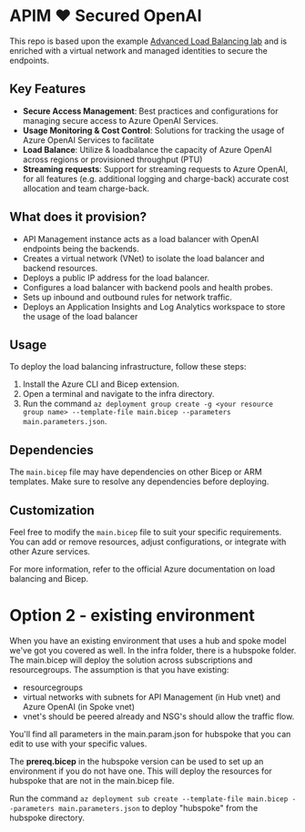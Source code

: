 # APIM ❤️ Secured OpenAI

This repo is based upon the example [Advanced Load Balancing lab](https://github.com/Azure-Samples/AI-Gateway/blob/main/labs/advanced-load-balancing) and is enriched with a virtual network and managed identities to secure the endpoints.

## Key Features
- **Secure Access Management**: Best practices and configurations for managing secure access to Azure OpenAI Services.
- **Usage Monitoring & Cost Control**: Solutions for tracking the usage of Azure OpenAI Services to facilitate 
- **Load Balance**: Utilize & loadbalance the capacity of Azure OpenAI across regions or provisioned throughput (PTU)
- **Streaming requests**: Support for streaming requests to Azure OpenAI, for all features (e.g. additional logging and charge-back) accurate cost allocation and team charge-back.

## What does it provision?
- API Management instance acts as a load balancer with OpenAI endpoints being the backends.
- Creates a virtual network (VNet) to isolate the load balancer and backend resources.
- Deploys a public IP address for the load balancer.
- Configures a load balancer with backend pools and health probes.
- Sets up inbound and outbound rules for network traffic.
- Deploys an Application Insights and Log Analytics workspace to store the usage of the load balancer

## Usage

To deploy the load balancing infrastructure, follow these steps:

1. Install the Azure CLI and Bicep extension.
2. Open a terminal and navigate to the infra directory.
3. Run the command `az deployment group create -g <your resource group name> --template-file main.bicep --parameters main.parameters.json`.

## Dependencies

The `main.bicep` file may have dependencies on other Bicep or ARM templates. Make sure to resolve any dependencies before deploying.

## Customization

Feel free to modify the `main.bicep` file to suit your specific requirements. You can add or remove resources, adjust configurations, or integrate with other Azure services.

For more information, refer to the official Azure documentation on load balancing and Bicep.


# Option 2 - existing environment
When you have an existing environment that uses a hub and spoke model we've got you covered as well. In the infra folder, there is a hubspoke folder. The main.bicep will deploy the solution across subscriptions and resourcegroups. The assumption is that you have existing:
- resourcegroups
- virtual networks with subnets for API Management (in Hub vnet) and Azure OpenAI (in Spoke vnet)
- vnet's should be peered already and NSG's should allow the traffic flow.

You'll find all parameters in the main.param.json for hubspoke that you can edit to use with your specific values.

The **prereq.bicep** in the hubspoke version can be used to set up an environment if you do not have one. This will deploy the resources for hubspoke that are not in the main.bicep file.

Run the command `az deployment sub create --template-file main.bicep --parameters main.parameters.json` to deploy "hubspoke" from the hubspoke directory.

